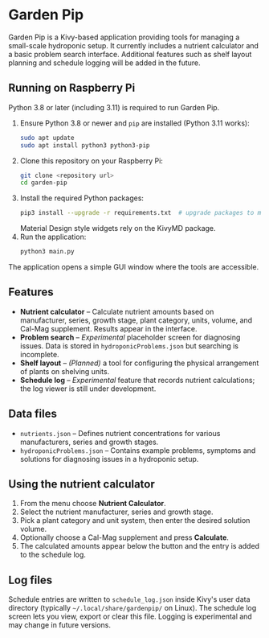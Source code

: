 # Garden Pip

Garden Pip is a Kivy-based application providing tools for managing a small-scale hydroponic setup.  It currently includes a nutrient calculator and a basic problem search interface.  Additional features such as shelf layout planning and schedule logging will be added in the future.

## Running on Raspberry Pi

Python 3.8 or later (including 3.11) is required to run Garden Pip.

1. Ensure Python 3.8 or newer and `pip` are installed (Python 3.11 works):
   ```bash
   sudo apt update
   sudo apt install python3 python3-pip
   ```
2. Clone this repository on your Raspberry Pi:
   ```bash
   git clone <repository url>
   cd garden-pip
   ```
3. Install the required Python packages:
   ```bash
   pip3 install --upgrade -r requirements.txt  # upgrade packages to meet Python 3.8+
   ```
   Material Design style widgets rely on the KivyMD package.
4. Run the application:
   ```bash
   python3 main.py
   ```

The application opens a simple GUI window where the tools are accessible.

## Features

- **Nutrient calculator** – Calculate nutrient amounts based on manufacturer, series, growth stage, plant category, units, volume, and Cal-Mag supplement.  Results appear in the interface.
- **Problem search** – *Experimental* placeholder screen for diagnosing issues.  Data is stored in `hydroponicProblems.json` but searching is incomplete.
- **Shelf layout** – *(Planned)* a tool for configuring the physical arrangement of plants on shelving units.
- **Schedule log** – *Experimental* feature that records nutrient calculations; the log viewer is still under development.

## Data files

- `nutrients.json` – Defines nutrient concentrations for various manufacturers, series and growth stages.
- `hydroponicProblems.json` – Contains example problems, symptoms and solutions for diagnosing issues in a hydroponic setup.

## Using the nutrient calculator

1. From the menu choose **Nutrient Calculator**.
2. Select the nutrient manufacturer, series and growth stage.
3. Pick a plant category and unit system, then enter the desired solution volume.
4. Optionally choose a Cal-Mag supplement and press **Calculate**.
5. The calculated amounts appear below the button and the entry is added to the schedule log.

## Log files

Schedule entries are written to `schedule_log.json` inside Kivy's user data directory (typically `~/.local/share/gardenpip/` on Linux).  The schedule log screen lets you view, export or clear this file.  Logging is experimental and may change in future versions.

